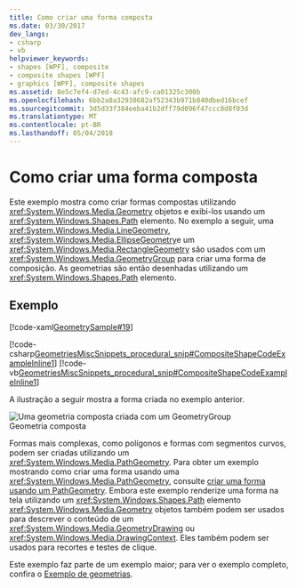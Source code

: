 ```yaml
---
title: Como criar uma forma composta
ms.date: 03/30/2017
dev_langs:
- csharp
- vb
helpviewer_keywords:
- shapes [WPF], composite
- composite shapes [WPF]
- graphics [WPF], composite shapes
ms.assetid: 8e5c7ef4-d7ed-4c43-afc9-ca01325c300b
ms.openlocfilehash: 6bb2a8a32938682af52343b971b840dbed16bcef
ms.sourcegitcommit: 3d5d33f384eeba41b2dff79d096f47ccc8d8f03d
ms.translationtype: MT
ms.contentlocale: pt-BR
ms.lasthandoff: 05/04/2018
---
```

# <a name="how-to-create-a-composite-shape"></a>Como criar uma forma composta
Este exemplo mostra como criar formas compostas utilizando <xref:System.Windows.Media.Geometry> objetos e exibi-los usando um <xref:System.Windows.Shapes.Path> elemento. No exemplo a seguir, uma <xref:System.Windows.Media.LineGeometry>, <xref:System.Windows.Media.EllipseGeometry>e um <xref:System.Windows.Media.RectangleGeometry> são usados com um <xref:System.Windows.Media.GeometryGroup> para criar uma forma de composição. As geometrias são então desenhadas utilizando um <xref:System.Windows.Shapes.Path> elemento.  
  
## <a name="example"></a>Exemplo  
 [!code-xaml[GeometrySample#19](../../../../samples/snippets/csharp/VS_Snippets_Wpf/GeometrySample/CS/combininggeometriesexample.xaml#19)]  
  
 [!code-csharp[GeometriesMiscSnippets_procedural_snip#CompositeShapeCodeExampleInline1](../../../../samples/snippets/csharp/VS_Snippets_Wpf/GeometriesMiscSnippets_procedural_snip/CSharp/CompositeShapeExample.cs#compositeshapecodeexampleinline1)]
 [!code-vb[GeometriesMiscSnippets_procedural_snip#CompositeShapeCodeExampleInline1](../../../../samples/snippets/visualbasic/VS_Snippets_Wpf/GeometriesMiscSnippets_procedural_snip/visualbasic/compositeshapeexample.vb#compositeshapecodeexampleinline1)]  
  
 A ilustração a seguir mostra a forma criada no exemplo anterior.  
  
 ![Uma geometria composta criada com um GeometryGroup](../../../../docs/framework/wpf/graphics-multimedia/media/wcpsdk-graphicsmm-compositegeometryexample1.jpg "wcpsdk_graphicsmm_compositegeometryexample1")  
Geometria composta  
  
 Formas mais complexas, como polígonos e formas com segmentos curvos, podem ser criadas utilizando um <xref:System.Windows.Media.PathGeometry>. Para obter um exemplo mostrando como criar uma forma usando uma <xref:System.Windows.Media.PathGeometry>, consulte [criar uma forma usando um PathGeometry](../../../../docs/framework/wpf/graphics-multimedia/how-to-create-a-shape-by-using-a-pathgeometry.md).  Embora este exemplo renderize uma forma na tela utilizando um <xref:System.Windows.Shapes.Path> elemento <xref:System.Windows.Media.Geometry> objetos também podem ser usados para descrever o conteúdo de um <xref:System.Windows.Media.GeometryDrawing> ou <xref:System.Windows.Media.DrawingContext>. Eles também podem ser usados para recortes e testes de clique.  
  
 Este exemplo faz parte de um exemplo maior; para ver o exemplo completo, confira o [Exemplo de geometrias](http://go.microsoft.com/fwlink/?LinkID=159989).
